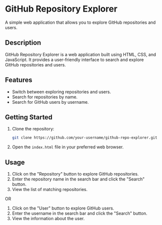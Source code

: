 # GitHub Repository Explorer

A simple web application that allows you to explore GitHub repositories and users.


## Description

GitHub Repository Explorer is a web application built using HTML, CSS, and JavaScript. It provides a user-friendly interface to search and explore GitHub repositories and users.

## Features

- Switch between exploring repositories and users.
- Search for repositories by name.
- Search for GitHub users by username.

## Getting Started

1. Clone the repository:

   ```bash
   git clone https://github.com/your-username/github-repo-explorer.git
   ```

2. Open the `index.html` file in your preferred web browser.

## Usage

1. Click on the "Repository" button to explore GitHub repositories.
2. Enter the repository name in the search bar and click the "Search" button.
3. View the list of matching repositories.

OR

1. Click on the "User" button to explore GitHub users.
2. Enter the username in the search bar and click the "Search" button.
3. View the information about the user.

